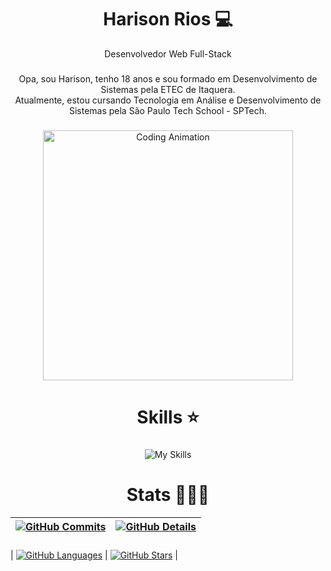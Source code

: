 <h1 align="center">Harison Rios 💻</h1>
<p align="center">Desenvolvedor Web Full-Stack</p>

###

<p align="center">
  Opa, sou Harison, tenho 18 anos e sou formado em Desenvolvimento de Sistemas pela ETEC de Itaquera. <br />
  Atualmente, estou cursando Tecnologia em Análise e Desenvolvimento de Sistemas pela São Paulo Tech School - SPTech.
</p>

###

<div align="center">
  <img height="400" src="https://i.pinimg.com/originals/0b/5c/c0/0b5cc024841accd9a31a7b2daeb0e57b.gif" alt="Coding Animation" />
</div>

###

<h1 align="center">Skills ⭐</h1>

###

<div align="center">
  <img src="https://skillicons.dev/icons?i=html,css,sass,js,ts,react,nodejs,php,next,bootstrap,jquery,adonis,java,vscode,eclipse" alt="My Skills" />
  <br />
</div>

###

<h1 align="center">Stats 👨🏻‍💻</h1>

| [![GitHub Commits](https://github-profile-summary-cards.vercel.app/api/cards/productive-time?username=HarisonRios&theme=tokyonight&utcOffset=-3)](https://github.com/vn7n24fzkq/github-profile-summary-cards) | [![GitHub Details](https://github-profile-summary-cards.vercel.app/api/cards/profile-details?username=HarisonRios&theme=tokyonight)](https://github.com/vn7n24fzkq/github-profile-summary-cards) |  
| ----------- | ----------- |  
###
| [![GitHub Languages](https://github-profile-summary-cards.vercel.app/api/cards/most-commit-language?username=HarisonRios&theme=tokyonight)](https://github.com/vn7n24fzkq/github-profile-summary-cards) | [![GitHub Stars](https://github-profile-summary-cards.vercel.app/api/cards/stats?username=HarisonRios&theme=tokyonight)](https://github.com/vn7n24fzkq/github-profile-summary-cards) |

